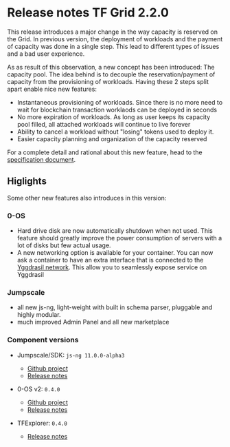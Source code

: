 # Release notes TF Grid 2.2.0

This release introduces a major change in the way capacity is reserved on the Grid. In previous version, the deployment of workloads and the payment of capacity was done in a single step. This lead to different types of issues and a bad user experience.

As as result of this observation, a new concept has been introduced: The capacity pool. The idea behind is to decouple the reservation/payment of capacity from the provisioning of workloads. Having these 2 steps split apart enable nice new features:

* Instantaneous provisioning of workloads. Since there is no more need to wait for blockchain transaction worklaods can be deployed in seconds
* No more expiration of workloads. As long as user keeps its capacity pool filled, all attached workloads will continue to live forever
* Ability to cancel a workload without "losing" tokens used to deploy it.
* Easier capacity planning and organization of the capacity reserved

For a complete detail and rational about this new feature, head to the [specification document](https://github.com/threefoldtech/tfexplorer/blob/master/specs/modify_IT_contract_over_time.md).

## Higlights

Some other new features also introduces in this version:

### 0-OS

* Hard drive disk are now automatically shutdown when not used. This feature should greatly improve the power consumption of servers with a lot of disks but few actual usage.
* A new networking option is available for your container. You can now ask a container to have an extra interface that is connected to  the [Yggdrasil network](https://yggdrasil-network.github.io). This allow you to seamlessly expose service on Yggdrasil

### Jumpscale
* all new js-ng, light-weight with built in schema parser, pluggable and highly modular.
* much improved Admin Panel and all new marketplace

### Component versions

* Jumpscale/SDK: `js-ng 11.0.0-alpha3`
  + [Github project](https://github.com/orgs/Threefoldtech/projects/104)
  + [Release notes](https://github.com/threefoldtech/js-sdk/releases/tag/v11.0.0-a3)

* 0-OS v2: `0.4.0`
  + [Github project](https://github.com/orgs/threefoldtech/projects/72)
  + [Release notes](https://github.com/threefoldtech/zos/releases/tag/v0.4.0)

* TFExplorer: `0.4.0`
  + [Release notes](https://github.com/Threefoldtech/tfexplorer/releases/tag/v0.4.0)
